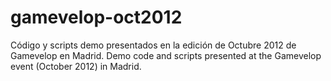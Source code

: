 gamevelop-oct2012
=================

Código y scripts demo presentados en la edición de Octubre 2012 de Gamevelop en Madrid. 
Demo code and scripts presented at the Gamevelop event (October 2012) in Madrid.
